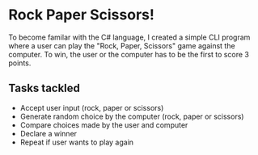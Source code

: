 # Rock Paper Scissors!

To become familar with the C# language, I created a simple CLI program where a user can play the "Rock, Paper, Scissors" game against the computer. To win, the user or the computer has to be the first to score 3 points.


## Tasks tackled 
- Accept user input (rock, paper or scissors) 
- Generate random choice by the computer (rock, paper or scissors) 
- Compare choices made by the user and computer 
- Declare a winner 
- Repeat if user wants to play again 
